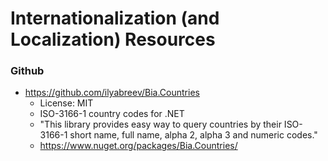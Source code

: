 
Internationalization (and Localization) Resources
====


### Github 
* https://github.com/ilyabreev/Bia.Countries
  * License: MIT
  * ISO-3166-1 country codes for .NET 
  * "This library provides easy way to query countries by their ISO-3166-1 short name, full name, alpha 2, alpha 3 and numeric codes."
  * https://www.nuget.org/packages/Bia.Countries/
  
